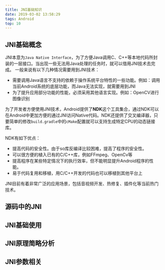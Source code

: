 ```yaml
---
title: JNI基础知识
date: 2019-03-02 13:58:29
tags: Android
top: 10
---
```


<!--注册方案-->

## JNI基础概念

JNI本意为`Java Native Interface`，为了方便Java调用C、C++等本地代码所封装的一层接口。当出现一些无法用Java处理的任务时，就可以借用JNI技术去完成。
一般来说有以下几种情况需要用到JNI技术：
- 需要调用Java语言不支持的依赖于操作系统平台特性的一些功能。例如：调用当前Android系统的底层功能，而Java无法实现，就需要用到JNI
- 为了提升应用部分功能的性能，必须采用其他语言实现。例如：OpenCV进行图像识别

为了开发者方便使用JNI技术，Android提供了**NDK**这个工具集合，通过NDK可以在Android中更加方便的通过JNI访问Native代码。NDK还提供了交叉编译器，只要简单的修改`build.gradle`中的`cMake`配置就可以支持生成特定CPU的动态链接库。

NDK有如下优点：
- 提高代码的安全性。由于so库反编译比较困难，提高了程序的安全性。
- 可以很方便的植入已有的C/C++库，例如FFmpeg、OpenCv等
- 提高程序在某些特定情况下的执行效率，但不能明显提升Android程序的性能。
- 易于代码复用和移植，用C/C++开发的代码也可以移植到其他平台上

JNI目前有着非常广泛的应用场景，包括音视频开发、热修复、插件化等当前热门技术。

## 源码中的JNI
## JNI基础使用
## JNI原理简略分析
## JNI参数相关